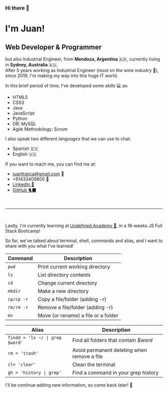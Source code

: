 ### Hi there 👋

# I'm Juan! 
## Web Developer & Programmer

but also Industrial Engineer, from **Mendoza, Argentina** :argentina:, currently living in **Sydney, Australia** :australia:.
<br> After 5 years working as Industrial Engineer (most on the wine industry :wine_glass:), since 2019, I'm making my way into this huge IT world.

In this brief period of time, I've developed some *skills* 💻 as:
* HTML5
* CSS3
* Java
* JavaScript
* Python
* DB: MySQL
* Agile Methodology: Scrum

I also speak two different *languages* that we can use to chat:
* Spanish :es:
* English :us:

If you want to reach me, you can find me at:
* juanfrasca@gmail.com 📧 
* +61433409800 📱
* [LinkedIn 💼](https://www.linkedin.com/in/juan-frasca/)
* [GitHub 🐈‍⬛](https://github.com/juanfrasca)

<br>

---
<br>

Lastly, I'm currently learning at [Undefined Academy 🦄](https://undefined.sh/), in a 16-weeks JS Full Stack Bootcamp! 

So far, we've talked about terminal, shell, commands and alias, and I want to share with you what I've learned!

|Command   |Description                        |
|----------|-----------------------------------|
|`pwd`     |Print current working directory    |
|`ls`      |List directory contents            |
|`cd`      |Change current directory           |
|`mkdir`   |Make a new directory               |
|`cp/cp -r`|Copy a file/folder (adding -r)     |
|`rm/rm -r`|Remove a file/folder (adding -r)   |
|`mv`      |Move (or rename) a file or a folder|

|Alias                          |Description                                 |
|-------------------------------|--------------------------------------------|
|`findd = 'ls ~/ \| grep $word'`|Find all folders that contain *$word*       |
|`rm = 'trash'`                 |Avoid permanent deleting when remove a file |
|`cl= 'clear'`                  |Clean the terminal                          |
|`gh = 'history \| grep'`       |Find a command in your grep history         |

I'll be continue adding new information, so come back later! :raised_hands:	






<!--
**juanfrasca/juanfrasca** is a ✨ _special_ ✨ repository because its `README.md` (this file) appears on your GitHub profile.

Here are some ideas to get you started:

- 🔭 I’m currently working on ...
- 🌱 I’m currently learning ...
- 👯 I’m looking to collaborate on ...
- 🤔 I’m looking for help with ...
- 💬 Ask me about ...
- 📫 How to reach me: ...
- 😄 Pronouns: ...
- ⚡ Fun fact: ...
-->
